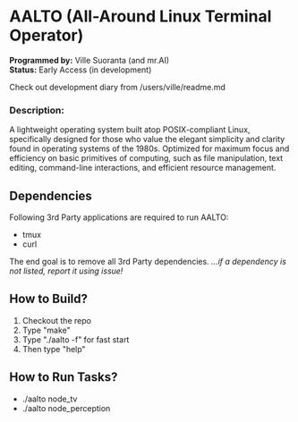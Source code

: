 # AALTO (All-Around Linux Terminal Operator)
**Programmed by:** Ville Suoranta (and mr.AI)<br>
**Status:** Early Access (in development)

Check out development diary from /users/ville/readme.md

### Description:
A lightweight operating system built atop POSIX-compliant Linux, 
specifically designed for those who value the elegant simplicity 
and clarity found in operating systems of the 1980s. Optimized for 
maximum focus and efficiency on basic primitives of computing, 
such as file manipulation, text editing, command-line interactions, 
and efficient resource management.

## Dependencies
Following 3rd Party applications are required to run AALTO:
- tmux
- curl

The end goal is to remove all 3rd Party dependencies.
*...if a dependency is not listed, report it using issue!*

## How to Build?
1. Checkout the repo
2. Type "make"
3. Type "./aalto -f" for fast start
4. Then type "help"

## How to Run Tasks?
- ./aalto node_tv
- ./aalto node_perception
